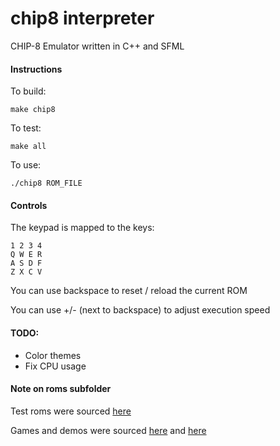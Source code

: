 # chip8 interpreter
CHIP-8 Emulator written in C++ and SFML

#### Instructions
To build:
``` 
make chip8
```

To test:
```
make all
```

To use:
```
./chip8 ROM_FILE
```
#### Controls
The keypad is mapped to the keys:
```
1 2 3 4
Q W E R
A S D F
Z X C V
```
You can use backspace to reset / reload the current ROM

You can use +/- (next to backspace) to adjust execution speed

#### TODO:
- Color themes
- Fix CPU usage

#### Note on roms subfolder
Test roms were sourced [here](https://github.com/Timendus/chip8-test-suite)

Games and demos were sourced [here](https://github.com/kripod/chip8-roms) and [here](https://johnearnest.github.io/chip8Archive/?sort=platform)

